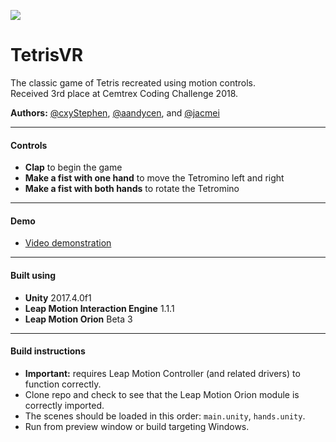 ![](tetris.png)

TetrisVR
========
The classic game of Tetris recreated using motion controls.\
Received 3rd place at Cemtrex Coding Challenge 2018.

**Authors:** [@cxyStephen](https://github.com/cxyStephen), [@aandycen](https://github.com/aandycen), and [@jacmei](https://github.com/jacmei)

* * *
#### Controls
* **Clap** to begin the game
* **Make a fist with one hand** to move the Tetromino left and right
* **Make a fist with both hands** to rotate the Tetromino

* * *
#### Demo
* [Video demonstration](https://drive.google.com/file/d/1lry7nRZNDIEiWZUqJA9iZ-kQmEvXfk2j/view?usp=sharing)

* * *
#### Built using
* **Unity** 2017.4.0f1
* **Leap Motion Interaction Engine** 1.1.1
* **Leap Motion Orion** Beta 3

* * *
#### Build instructions
* **Important:** requires Leap Motion Controller (and related drivers) to function correctly.
* Clone repo and check to see that the Leap Motion Orion module is correctly imported.
* The scenes should be loaded in this order: `main.unity`, `hands.unity`.
* Run from preview window or build targeting Windows.
